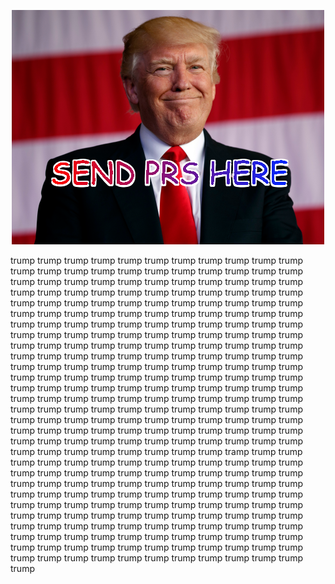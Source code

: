 <p align="center">
  <img src="whatamidoing.png">
</p>

trump trump trump trump trump trump trump trump trump trump trump trump trump trump trump trump trump trump trump trump trump trump trump trump trump trump trump trump trump trump trump trump trump trump trump trump trump trump trump trump trump trump trump trump trump trump trump trump trump trump trump trump trump trump trump trump trump trump trump trump trump trump trump trump trump trump trump trump trump trump trump trump trump trump trump trump trump trump trump trump trump trump trump trump trump trump trump trump trump trump trump trump trump trump trump trump trump trump trump trump trump trump trump trump trump trump trump trump trump trump trump trump trump trump trump trump trump trump trump trump trump trump trump trump trump trump trump trump trump trump trump trump trump trump trump trump trump trump trump trump trump trump trump trump trump trump trump trump trump trump trump trump trump trump trump trump trump trump trump trump trump trump trump trump trump trump trump trump trump trump trump trump trump trump trump trump trump trump trump trump trump trump trump trump trump trump trump trump trump trump trump trump trump trump trump trump trump trump trump trump trump trump trump trump trump trump tramp trump trump trump trump trump trump trump trump trump trump trump trump trump trump trump trump trump trump trump trump trump trump trump trump trump trump trump trump trump trump trump trump trump trump trump trump trump trump trump trump trump trump trump trump trump trump trump trump trump trump trump trump trump trump trump trump trump trump trump trump trump trump trump trump trump trump trump trump trump trump trump trump trump trump trump trump trump trump trump trump trump trump trump trump trump trump trump trump trump trump trump trump trump trump trump trump trump trump trump trump trump trump trump trump trump trump trump trump trump trump trump trump trump 
